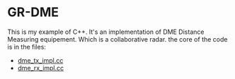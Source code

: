 # GR-DME
This is my example of C++.
It's an implementation of DME Distance Measuring equipement. Which is a collaborative radar.
the core of the code is in the files:
- [dme_tx_impl.cc](https://github.com/aamrhar/gr-dme/blob/main/lib/dme_tx_impl.cc)
- [dme_rx_impl.cc](https://github.com/aamrhar/gr-dme/blob/main/lib/dme_rx_impl.cc)
